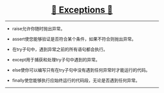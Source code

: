 [<h1 align = "center">:rocket: Exceptions :facepunch:</h1>][0]

---

- raise允许你随时抛出异常。

- assert使您能够验证是否符合某个条件，如果不符合则抛出异常。

- 在try子句中，遇到异常之前的所有语句都会执行。

- except用于捕获和处理try子句中遇到的异常。

- else使你可以编写只有在try子句中没有遇到任何异常时才能运行的代码。

- finally使您能够执行应始终运行的代码段，无论是否遇到任何异常。








---
[0]: https://mp.weixin.qq.com/s/8wkotC9PdgGLCIMRHPL8SQ
